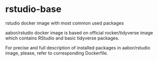 # rstudio-base
rstudio docker image with most common used packages

aabor/rstudio docker image is based on official rocker/tidyverse image which contains RStudio and basic tidyverse packages. 

For precise and full description of installed packages in aabor/rstudio image, please, refer to corresponding Dockerfile.
